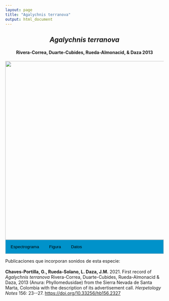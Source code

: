 ```yaml
---
layout: page
title: "Agalychnis terranova"
output: html_document
---
```


<style>
/* Simplified CSS for tabs */
.tab {
  overflow: hidden;
  border: 1px solid #ccc;
  background-color: #0092ca;
}
.tab button {
  background-color: inherit;
  float: left;
  border: none;
  cursor: pointer;
  padding: 14px 16px;
  transition: background-color 0.3s;
}
.tab button:hover {
  background-color: #ddd;
}
.tab button.active {
  background-color: #ccc;
}
.tabcontent {
  display: none;
  padding: 6px 12px;
  border: 1px solid #ccc;
  border-top: none;
}
.audio-container {
  margin-bottom: 10px;
}
body h1 {
  display: none;
}
</style>

<script>
function openTab(evt, tabName) {
  document.querySelectorAll('.tabcontent').forEach(tab => tab.style.display = "none");
  document.querySelectorAll('.tablinks').forEach(link => link.classList.remove('active'));
  document.getElementById(tabName).style.display = "block";
  evt.currentTarget.classList.add('active');
}
</script>

<!-- Species presentation -->
<div style="text-align: center;">
  <h2><i>Agalychnis terranova</i></h2>
  <h4>Rivera-Correa, Duarte-Cubides, Rueda-Almonacid, & Daza 2013</h4>
  <img src="{{ site.baseurl }}/images/especie_Agalychnis_terranova.png" style="width:15cm;">
</div>

<!-- Tabs section -->
<div class="tab">
  <button class="tablinks" onclick="openTab(event, 'EspectroLefr')">Espectrograma</button>
  <button class="tablinks" onclick="openTab(event, 'figLefr')">Figura</button>
  <button class="tablinks" onclick="openTab(event, 'tabLefr')">Datos</button>
</div>

<!-- Seccion Espectrograma -->
<div id="EspectroLefr" class="tabcontent" style="text-align: center;">
  <video width="100%" height="auto" controls>
    <source src="{{ site.baseurl }}/Espectrograms/dyna_Agalychnis_terranova.mp4" type="video/mp4">
    Tu navegador no soporta el elemento de video.
  </video>
</div>

<!-- Seccion Figura -->
<div id="figLefr" class="tabcontent" style="text-align: center;">
  <img src="{{ site.baseurl }}/images/spec_Agalychnis_terranova.png" style="width:15cm;">
</div>

<!-- Seccion Datos -->
<div id="tabLefr" class="tabcontent">
  <p>Figshare <a href="https://doi.org/10.6084/m9.figshare.27637980.v2">https://doi.org/10.6084/m9.figshare.27637980.v2</a>.</p>
</div>

Publicaciones que incorporan sonidos de esta especie:
<br><br>
<strong>Chaves-Portilla, G., Rueda-Solano, L. Daza, J.M.</strong> 2021. First record of <i>Agalychnis terranova</i> Rivera-Correa, Duarte-Cubides, Rueda-Almonacid & Daza, 2013 (Anura: Phyllomedusidae) from the Sierra Nevada de Santa Marta, Colombia with the description of its advertisement call. <i>Herpetology Notes</i> 156: 23--27. <a href="https://doi.org/10.33256/hb156.2327">https://doi.org/10.33256/hb156.2327</a>